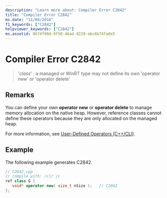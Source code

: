 ```yaml
---
description: "Learn more about: Compiler Error C2842"
title: "Compiler Error C2842"
ms.date: "11/04/2016"
f1_keywords: ["C2842"]
helpviewer_keywords: ["C2842"]
ms.assetid: 8674f08d-9f50-46ad-9229-abc6b74fa0e5
---
```

# Compiler Error C2842

> '*class*' : a managed or WinRT type may not define its own 'operator new' or 'operator delete'

## Remarks

You can define your own **operator new** or **operator delete** to manage memory allocation on the native heap. However, reference classes cannot define these operators because they are only allocated on the managed heap.

For more information, see [User-Defined Operators (C++/CLI)](../../dotnet/user-defined-operators-cpp-cli.md).

## Example

The following example generates C2842.

```cpp
// C2842.cpp
// compile with: /clr /c
ref class G {
   void* operator new( size_t nSize );   // C2842
};
```
